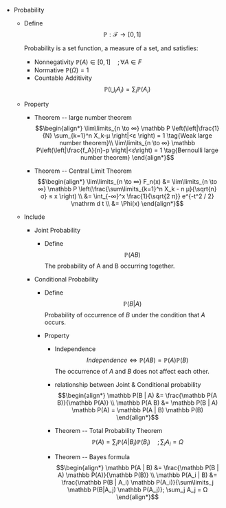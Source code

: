 * Probability
  - Define
    $$\mathbb P: \mathcal F \to [0, 1]  \tag{Probability}$$
    
    Probability is a set function, a measure of a set, and satisfies:

    - Nonnegativity $\mathbb P(A) \in [0, 1] \quad ; \forall A \in F$
    - Normative $\mathbb P(Ω) = 1$
    - Countable Additivity 
      $$\mathbb P \left(\bigcup_i A_i \right) = \sum_i \mathbb P(A_i)$$

  - Property
    - Theorem -- large number theorem
      $$\begin{align*}
      \lim\limits_{n \to ∞} \mathbb P \left(\left|\frac{1}{N} \sum_{k=1}^n X_k-μ \right|<ε \right) = 1  \tag{Weak large number theorem}\\
      \lim\limits_{n \to ∞} \mathbb P\left(\left|\frac{f_A}{n}-p \right|<ε\right) = 1  \tag{Bernoulli large number theorem}
      \end{align*}$$

    - Theorem -- Central Limit Theorem
      $$\begin{align*}
        \lim\limits_{n \to ∞} F_n(x) &= \lim\limits_{n \to ∞} \mathbb P \left(\frac{\sum\limits_{k=1}^n X_k - n μ}{\sqrt{n} σ} ≤ x \right)  \\
        &= \int_{-∞}^x \frac{1}{\sqrt{2 π}} e^{-t^2 / 2} \mathrm d t  \\
        &= \Phi(x)
      \end{align*}$$

  - Include
    * Joint Probability
      - Define 
        $$\mathbb P(A B)$$
        The probability of A and B occurring together.

    * Conditional Probability
      - Define
        $$\mathbb P(B | A)$$
        Probability of occurrence of $B$ under the condition that $A$ occurs.

      - Property
        - Independence 
          $$Independence \Leftrightarrow \mathbb P(A B) = \mathbb P(A) \mathbb P(B)$$
          The occurrence of $A$ and $B$ does not affect each other.

        - relationship between Joint \& Conditional probability
          $$\begin{align*}
            \mathbb P(B | A) &= \frac{\mathbb P(A B)}{\mathbb P(A)}  \\
            \mathbb P(A B) &= \mathbb P(B | A) \mathbb P(A) = \mathbb P(A | B) \mathbb P(B)
          \end{align*}$$

        - Theorem -- Total Probability Theorem
          $$\mathbb P(A) = \sum_i \mathbb P(A|B_i) \mathbb P(B_i) \quad; \sum_i A_i = Ω$$

        - Theorem -- Bayes formula
          $$\begin{align*}
            \mathbb P(A | B) &= \frac{\mathbb P(B | A) \mathbb P(A)}{\mathbb P(B)}  \\
            \mathbb P(A_i | B) &= \frac{\mathbb P(B | A_i) \mathbb P(A_i)}{\sum\limits_j \mathbb P(B|A_j) \mathbb P(A_j)}; \sum_j A_j = Ω
          \end{align*}$$
